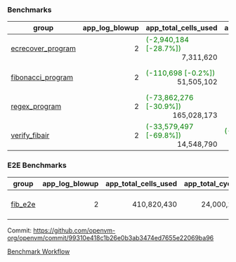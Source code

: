 ### Benchmarks
| group | app_log_blowup | app_total_cells_used | app_total_cycles | app_total_proof_time_ms | leaf_log_blowup | leaf_total_cells_used | leaf_total_cycles | leaf_total_proof_time_ms | max_segment_length | instance | alloc |
|---|---|---|---|---|---|---|---|---|---|---|---|
| [ ecrecover_program ](https://github.com/openvm-org/openvm/blob/benchmark-results/benchmarks-pr/1122/individual/ecrecover-99310e418c1b26e0b3ab3474ed7655e22069ba96.md) | <div style='text-align: right'> 2 </div>  | <span style='color: green'>(-2,940,184 [-28.7%])</span><div style='text-align: right'> 7,311,620 </div>  | <div style='text-align: right'> 195,066 </div>  | <span style='color: green'>(-51.0 [-2.6%])</span><div style='text-align: right'> 1,881.0 </div>  | <div style='text-align: right'> - </div>  | <div style='text-align: right'> - </div>  | <div style='text-align: right'> - </div>  | <div style='text-align: right'> - </div>  | 1048476 | 64cpu-linux-arm64 | mimalloc |
| [ fibonacci_program ](https://github.com/openvm-org/openvm/blob/benchmark-results/benchmarks-pr/1122/individual/fibonacci-99310e418c1b26e0b3ab3474ed7655e22069ba96.md) | <div style='text-align: right'> 2 </div>  | <span style='color: green'>(-110,698 [-0.2%])</span><div style='text-align: right'> 51,505,102 </div>  | <div style='text-align: right'> 3,000,274 </div>  | <span style='color: green'>(-157.0 [-2.8%])</span><div style='text-align: right'> 5,436.0 </div>  | <div style='text-align: right'> 2 </div>  | <span style='color: green'>(-14,007,392 [-9.7%])</span><div style='text-align: right'> 130,209,141 </div>  | <span style='color: green'>(-365,318 [-5.2%])</span><div style='text-align: right'> 6,671,784 </div>  | <span style='color: green'>(-659.0 [-4.5%])</span><div style='text-align: right'> 13,942.0 </div>  | 1048476 | 64cpu-linux-arm64 | mimalloc |
| [ regex_program ](https://github.com/openvm-org/openvm/blob/benchmark-results/benchmarks-pr/1122/individual/regex-99310e418c1b26e0b3ab3474ed7655e22069ba96.md) | <div style='text-align: right'> 2 </div>  | <span style='color: green'>(-73,862,276 [-30.9%])</span><div style='text-align: right'> 165,028,173 </div>  | <div style='text-align: right'> 8,381,808 </div>  | <span style='color: green'>(-1,521.0 [-8.7%])</span><div style='text-align: right'> 16,016.0 </div>  | <div style='text-align: right'> 2 </div>  | <span style='color: green'>(-20,273,445 [-6.4%])</span><div style='text-align: right'> 295,168,962 </div>  | <span style='color: green'>(-394,188 [-2.7%])</span><div style='text-align: right'> 14,248,856 </div>  | <span style='color: green'>(-2,475.0 [-8.2%])</span><div style='text-align: right'> 27,564.0 </div>  | 1048476 | 64cpu-linux-arm64 | mimalloc |
| [ verify_fibair ](https://github.com/openvm-org/openvm/blob/benchmark-results/benchmarks-pr/1122/individual/verify_fibair-99310e418c1b26e0b3ab3474ed7655e22069ba96.md) | <div style='text-align: right'> 2 </div>  | <span style='color: green'>(-33,579,497 [-69.8%])</span><div style='text-align: right'> 14,548,790 </div>  | <span style='color: green'>(-34 [-0.0%])</span><div style='text-align: right'> 397,260 </div>  | <span style='color: green'>(-1,698.0 [-53.3%])</span><div style='text-align: right'> 1,486.0 </div>  | <div style='text-align: right'> - </div>  | <div style='text-align: right'> - </div>  | <div style='text-align: right'> - </div>  | <div style='text-align: right'> - </div>  | 1048476 | 64cpu-linux-arm64 | mimalloc |

### E2E Benchmarks
| group | app_log_blowup | app_total_cells_used | app_total_cycles | app_total_proof_time_ms | leaf_log_blowup | leaf_total_cells_used | leaf_total_cycles | leaf_total_proof_time_ms | root_log_blowup | root_total_cells_used | root_total_cycles | root_total_proof_time_ms | internal_log_blowup | internal_total_cells_used | internal_total_cycles | internal_total_proof_time_ms | max_segment_length | instance | alloc |
|---|---|---|---|---|---|---|---|---|---|---|---|---|---|---|---|---|---|---|---|
| [ fib_e2e ](https://github.com/openvm-org/openvm/blob/benchmark-results/benchmarks-pr/1122/individual/fib_e2e-99310e418c1b26e0b3ab3474ed7655e22069ba96.md) | <div style='text-align: right'> 2 </div>  | <div style='text-align: right'> 410,820,430 </div>  | <div style='text-align: right'> 24,000,274 </div>  | <div style='text-align: right'> 37,716.0 </div>  | <div style='text-align: right'> 2 </div>  | <div style='text-align: right'> 133,101,022 </div>  | <div style='text-align: right'> 7,020,604 </div>  | <div style='text-align: right'> 75,252.0 </div>  | <div style='text-align: right'> 2 </div>  | <div style='text-align: right'> 773,800,780 </div>  | <div style='text-align: right'> 39,854,648 </div>  | <div style='text-align: right'> 78,255.0 </div>  | <div style='text-align: right'> 2 </div>  | <div style='text-align: right'> 787,344,852 </div>  | <div style='text-align: right'> 41,817,952 </div>  | <div style='text-align: right'> 80,606.0 </div>  | 1048476 | 64cpu-linux-arm64 | mimalloc |


Commit: https://github.com/openvm-org/openvm/commit/99310e418c1b26e0b3ab3474ed7655e22069ba96

[Benchmark Workflow](https://github.com/openvm-org/openvm/actions/runs/12440716614)
